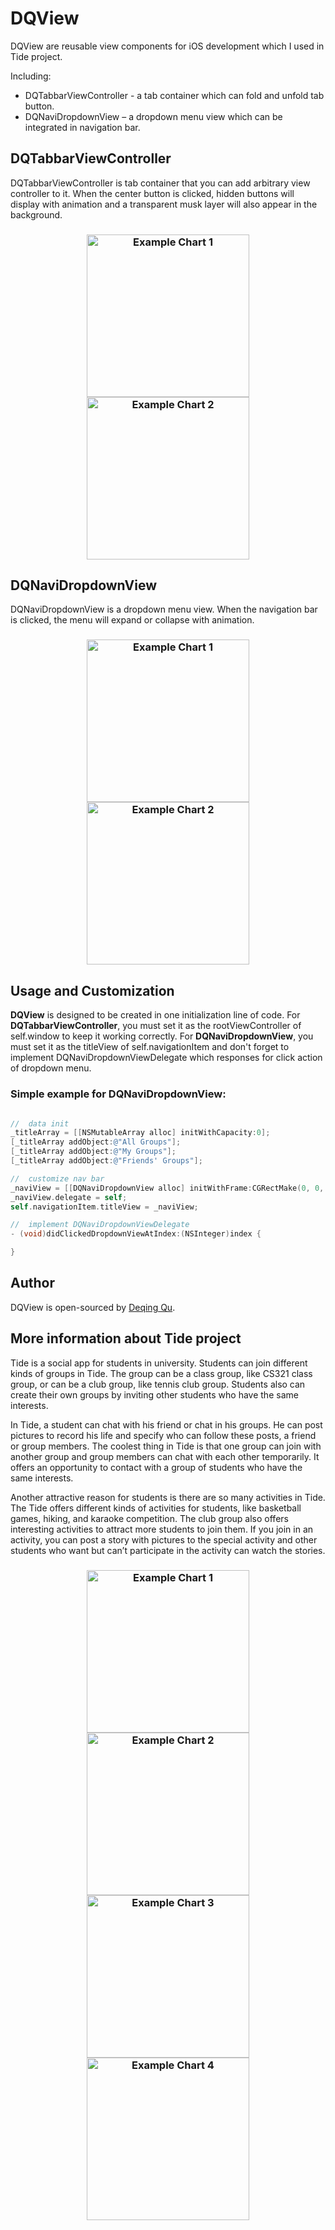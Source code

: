 # DQView
DQView are reusable view components for iOS development which I used in Tide project.

Including:
* DQTabbarViewController - a tab container which can fold and unfold tab button. 
* DQNaviDropdownView – a dropdown menu view which can be integrated in navigation bar.

## DQTabbarViewController
DQTabbarViewController is tab container that you can add arbitrary view controller to it. When the center button is clicked, hidden buttons will display with animation and a transparent musk layer will also appear in the background. 
<h3 align="center">
  <img src="https://github.com/DeqingQu/DQView/blob/master/Screens/Tabbar_Demo1.PNG" alt="Example Chart 1" width="260"/>    <img src="https://github.com/DeqingQu/DQView/blob/master/Screens/Tabbar_Demo2.PNG" alt="Example Chart 2" width="260"/>
</h3>

## DQNaviDropdownView
DQNaviDropdownView is a dropdown menu view. When the navigation bar is clicked, the menu will expand or collapse with animation.
<h3 align="center">
  <img src="https://github.com/DeqingQu/DQView/blob/master/Screens/NaviDrop_Demo1.PNG" alt="Example Chart 1" width="260"/>    <img src="https://github.com/DeqingQu/DQView/blob/master/Screens/NaviDrop_Demo2.PNG" alt="Example Chart 2" width="260"/>
</h3>

## Usage and Customization
**DQView** is designed to be created in one initialization line of code. For **DQTabbarViewController**, you must set it as the rootViewController of self.window to keep it working correctly. For **DQNaviDropdownView**, you must set it as the titleView of self.navigationItem and don't forget to implement DQNaviDropdownViewDelegate which responses for click action of dropdown menu.

### Simple example for DQNaviDropdownView:
```objective-c

//  data init
_titleArray = [[NSMutableArray alloc] initWithCapacity:0];
[_titleArray addObject:@"All Groups"];
[_titleArray addObject:@"My Groups"];
[_titleArray addObject:@"Friends' Groups"];

//  customize nav bar
_naviView = [[DQNaviDropdownView alloc] initWithFrame:CGRectMake(0, 0, 200, self.navigationController.navigationBar.bounds.size.height)withDropdownArray:_titleArray];
_naviView.delegate = self;
self.navigationItem.titleView = _naviView;

//  implement DQNaviDropdownViewDelegate
- (void)didClickedDropdownViewAtIndex:(NSInteger)index {

}
```

## Author
DQView is open-sourced by [Deqing Qu](http://people.oregonstate.edu/~qud/).

## More information about Tide project
Tide is a social app for students in university. Students can join different kinds of groups in Tide. 
The group can be a class group, like CS321 class group, or can be a club group, like tennis club group. Students also can create their own groups by inviting other students who have the same interests.

In Tide, a student can chat with his friend or chat in his groups. He can post pictures to record his life and specify who can follow these posts, a friend or group members. The coolest thing in Tide is that one group can join with another group and group members can chat with each other temporarily. It offers an opportunity to contact with a group of students who have the same interests.

Another attractive reason for students is there are so many activities in Tide. The Tide offers different kinds of activities for students, like basketball games, hiking, and karaoke competition. The club group also offers interesting activities to attract more students to join them. If you join in an activity, you can post a story with pictures to the special activity and other students who want but can’t participate in the activity can watch the stories.

<h3 align="center">
  <img src="https://github.com/DeqingQu/DQView/blob/master/Screens/mainpage.PNG" alt="Example Chart 1" width="260"/>    <img src="https://github.com/DeqingQu/DQView/blob/master/Screens/relation.PNG" alt="Example Chart 2" width="260"/>  <img src="https://github.com/DeqingQu/DQView/blob/master/Screens/chatting.PNG" alt="Example Chart 3" width="260"/>    <img src="https://github.com/DeqingQu/DQView/blob/master/Screens/mypage.PNG" alt="Example Chart 4" width="260"/>
</h3>
